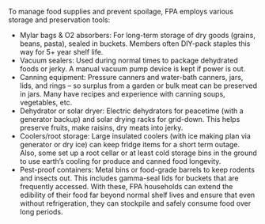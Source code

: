 To manage food supplies and prevent spoilage, FPA employs various storage and preservation tools:  
- Mylar bags & O2 absorbers: For long-term storage of dry goods (grains, beans, pasta), sealed in buckets. Members often DIY-pack staples this way for 5+ year shelf life.  
- Vacuum sealers: Used during normal times to package dehydrated foods or jerky. A manual vacuum pump device is kept if power is out.  
- Canning equipment: Pressure canners and water-bath canners, jars, lids, and rings – so surplus from a garden or bulk meat can be preserved in jars. Many have recipes and experience with canning soups, vegetables, etc.  
- Dehydrator or solar dryer: Electric dehydrators for peacetime (with a generator backup) and solar drying racks for grid-down. This helps preserve fruits, make raisins, dry meats into jerky.  
- Coolers/root storage: Large insulated coolers (with ice making plan via generator or dry ice) can keep fridge items for a short term outage. Also, some set up a root cellar or at least cold storage bins in the ground to use earth’s cooling for produce and canned food longevity.  
- Pest-proof containers: Metal bins or food-grade barrels to keep rodents and insects out. This includes gamma-seal lids for buckets that are frequently accessed.
With these, FPA households can extend the edibility of their food far beyond normal shelf lives and ensure that even without refrigeration, they can stockpile and safely consume food over long periods.